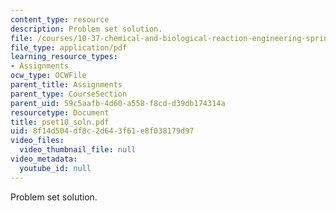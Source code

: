 ```yaml
---
content_type: resource
description: Problem set solution.
file: /courses/10-37-chemical-and-biological-reaction-engineering-spring-2007/8f14d504df8c2d643f61e8f038179d97_pset10_soln.pdf
file_type: application/pdf
learning_resource_types:
- Assignments
ocw_type: OCWFile
parent_title: Assignments
parent_type: CourseSection
parent_uid: 59c5aafb-4d60-a558-f8cd-d39db174314a
resourcetype: Document
title: pset10_soln.pdf
uid: 8f14d504-df8c-2d64-3f61-e8f038179d97
video_files:
  video_thumbnail_file: null
video_metadata:
  youtube_id: null
---
```

Problem set solution.


